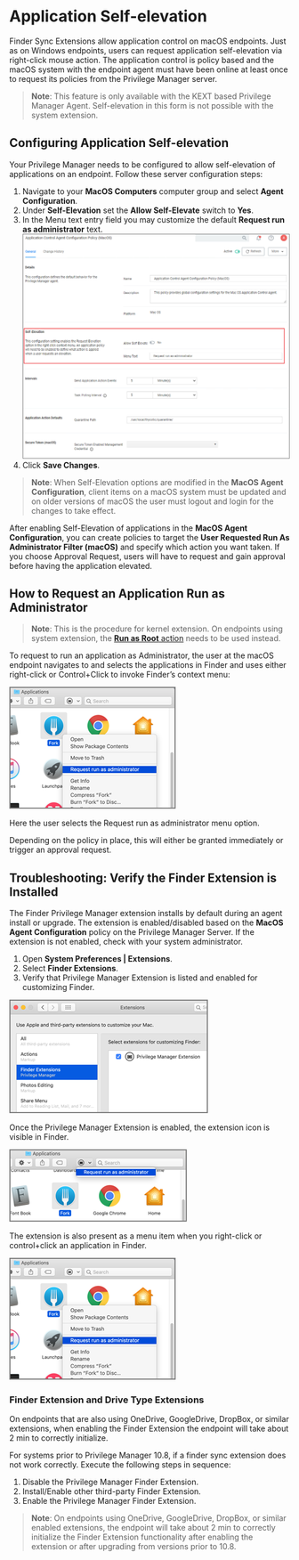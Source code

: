 [title]: # (Self-elevation)
[tags]: # (macOS, standard user, policy)
[priority]: # (7)
# Application Self-elevation

Finder Sync Extensions allow application control on macOS endpoints. Just as on Windows endpoints, users can request application self-elevation via right-click mouse action. The application control is policy based and the macOS system with the endpoint agent must have been online at least once to request its policies from the Privilege Manager server.

>**Note**: This feature is only available with the KEXT based Privilege Manager Agent. Self-elevation in this form is not possible with the system extension.

## Configuring Application Self-elevation

Your Privilege Manager needs to be configured to allow self-elevation of applications on an endpoint. Follow these server configuration steps:

1. Navigate to your __MacOS Computers__ computer group and select __Agent Configuration__.
1. Under __Self-Elevation__ set the __Allow Self-Elevate__ switch to __Yes__.
1. In the Menu text entry field you may customize the default __Request run as administrator__ text.
   ![__MacOS Agent Configuration__](images/mac/agent_enable_selfeval.png)
1. Click __Save Changes__.

>**Note**:
>When Self-Elevation options are modified in the __MacOS Agent Configuration__, client items on a macOS system must be updated and on older versions of macOS the user must logout and login for the changes to take effect.

After enabling Self-Elevation of applications in the __MacOS Agent Configuration__, you can create policies to target the __User Requested Run As Administrator Filter (macOS)__ and specify which action you want taken. If you choose Approval Request, users will have to request and gain approval before having the application elevated.

## How to Request an Application Run as Administrator

>**Note**: This is the procedure for kernel extension. On endpoints using system extension, the [__Run as Root__ action](../../../admin/actions/index.md) needs to be used instead.

To request to run an application as Administrator, the user at the macOS endpoint navigates to and selects the applications in Finder and uses either right-click or Control+Click to invoke Finder’s context menu:

![Request run as administrator](images/mac/app_run_as_admin_20190506.png "Request run as administrator")

Here the user selects the Request run as administrator menu option.

Depending on the policy in place, this will either be granted immediately or trigger an approval request.

## Troubleshooting: Verify the Finder Extension is Installed

The Finder Privilege Manager extension installs by default during an agent install or upgrade. The extension is enabled/disabled based on the __MacOS Agent Configuration__ policy on the Privilege Manager Server. If the extension is not enabled, check with your system administrator.

1. Open __System Preferences | Extensions__.
1. Select __Finder Extensions__.
1. Verify that Privilege Manager Extension is listed and enabled for customizing Finder.

![Verify extension is listed and enabled](images/mac/app_extension_20190506.png "Verify extension is listed and enabled")

Once the Privilege Manager Extension is enabled, the extension icon is visible in Finder.

![Request run as administrator](images/mac/finder_extension.png "Request run as administrator")

The extension is also present as a menu item when you right-click or control+click an application in Finder.

![Request run as administrator](images/mac/finder_ext_ctrclk.png)

### Finder Extension and Drive Type Extensions

On endpoints that are also using OneDrive, GoogleDrive, DropBox, or similar extensions, when enabling the Finder Extension the endpoint will take about 2 min to correctly initialize.

For systems prior to Privilege Manager 10.8, if a finder sync extension does not work correctly. Execute the following steps in sequence:

1. Disable the Privilege Manager Finder Extension.
1. Install/Enable other third-party Finder Extension.
1. Enable the Privilege Manager Finder Extension.

>**Note**: On endpoints using OneDrive, GoogleDrive, DropBox, or similar enabled extensions, the endpoint will take about 2 min to correctly initialize the Finder Extension functionality after enabling the extension or after  upgrading from versions prior to 10.8.
